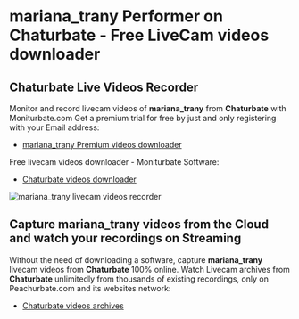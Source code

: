 # mariana_trany Performer on Chaturbate - Free LiveCam videos downloader

## Chaturbate Live Videos Recorder

Monitor and record livecam videos of **mariana_trany** from **Chaturbate** with Moniturbate.com
Get a premium trial for free by just and only registering with your Email address:
* [mariana_trany Premium videos downloader](https://moniturbate.com/request-demo-licence-key.html)

Free livecam videos downloader - Moniturbate Software:
* [Chaturbate videos downloader](https://moniturbate.com/moniturbate-download-software.html)

![mariana_trany livecam videos recorder](https://peachurnet.com/templates/moniturbate-software.png)


## Capture mariana_trany videos from the Cloud and watch your recordings on Streaming

Without the need of downloading a software, capture **mariana_trany** livecam videos from **Chaturbate** 100% online.
Watch Livecam archives from **Chaturbate** unlimitedly from thousands of existing recordings, only on Peachurbate.com and its websites network:
* [Chaturbate videos archives](https://peachurnet.com/)
